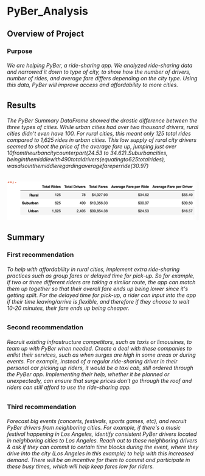 # PyBer_Analysis
## Overview of Project
### Purpose
###### We are helping PyBer, a ride-sharing app. We analyzed ride-sharing data and narrowed it down to type of city, to show how the number of drivers, number of rides, and average fare differs depending on the city type. Using this data, PyBer will improve access and affordability to more cities. 
## Results
###### The PyBer Summary DataFrame showed the drastic difference between the three types of cities. While urban cities had over two thousand drivers, rural cities didn't even have 100.  For rural cities, this meant only 125 total rides compared to 1,625 rides in urban cities. This low supply of rural city drivers seemed to shoot the price of the average fare up, jumping just over $10 from the urban city counterpart ($24.53 to $34.62). Suburban cities, being in the middle with 490 total drivers (equating to 625 total rides), was also in the middle regarding average fare per ride ($30.97)
![2017 original script run time](https://github.com/liabrooke/PyBer_Analysis/blob/main/PyBer_summary_df.png) 
## Summary
### First recommendation
###### To help with affordability in rural cities, implement extra ride-sharing practices such as group fares or delayed time for pick-up. So for example, if two or three different riders are taking a similar route, the app can match them up together so that their overall fare ends up being lower since it's getting split. For the delayed time for pick-up, a rider can input into the app if their time leaving/arrive is flexible, and therefore if they choose to wait 10-20 minutes, their fare ends up being cheaper.
### Second recommendation
###### Recruit existing infrastructure competitors, such as taxis or limousines, to team up with PyBer when needed. Create a deal with these companies to enlist their services, such as when surges are high in some areas or during events. For example, instead of a regular ride-sharing driver in their personal car picking up riders, it would be a taxi cab, still ordered through the PyBer app. Implementing their help, whether it be planned or unexpectedly, can ensure that surge prices don't go through the roof and riders can still afford to use the ride-sharing app.
### Third recommendation
###### Forecast big events (concerts, festivals, sports games, etc), and recruit PyBer drivers from neighboring cities. For example, if there's a music festival happening in Los Angeles, identify consistent PyBer drivers located in neighboring cities to Los Angeles. Reach out to these neighboring drivers & ask if they can commit to certain time blocks during the event, where they drive into the city (Los Angeles in this example) to help with this increased demand. There will be an incentive for them to commit and participate in these busy times, which will help keep fares low for riders.
